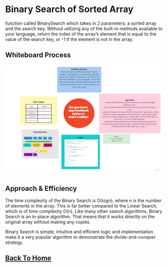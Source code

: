 
# Binary Search of Sorted Array
<!-- Description of the challenge -->

function called BinarySearch which takes in 2 parameters: a sorted array and the search key. Without utilizing any of the built-in methods available to your language, return the index of the array’s element that is equal to the value of the search key, or -1 if the element is not in the array.

## Whiteboard Process
<!-- Embedded whiteboard image -->
![](./array-binary-search.jpg)

## Approach & Efficiency
<!-- What approach did you take? Discuss Why. What is the Big O space/time for this approach? -->

The time complexity of the Binary Search is O(logn), where n is the number of elements in the array. This is far better compared to the Linear Search, which is of time complexity O(n). Like many other search algorithms, Binary Search is an in-place algorithm. That means that it works directly on the original array without making any copies.

Binary Search is simple, intuitive and efficient logic and implementation make it a very popular algorithm to demonstrate the divide-and-conquer strategy.


## [Back To Home](../../../README.md)

